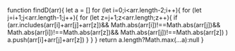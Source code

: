 <!-- Simple Fun #380: Find d = a + b + c

You are given a sorted integer array arr. It contains several uniq integers(negative, positive, or zero).

Your task is to find the largest d such that a + b + c = d, where a, b, c, and d are distinct elements of arr. If no such an element d found, return null.

Still not understand the task? Look at the following example ;-)

Example
For arr = [2,3,5,7,12], the output should be 12.

12 = 2 + 3 + 7
For arr = [2,16,64,256,1024], the output should be null.

No such an element d found.

For arr = [-100,-1,0,7,101], the output should be 0.

0 = -100 + -1 + 101
Note -->

function findD(arr){
  let a = []
   for (let i=0;i<arr.length-2;i++){
     for (let j=i+1;j<arr.length-1;j++){
         for (let z=j+1;z<arr.length;z++){
           if (arr.includes(arr[i]+arr[j]+arr[z])&&
           Math.abs(arr[i])!==Math.abs(arr[j])&&
           Math.abs(arr[i])!==Math.abs(arr[z])&&
           Math.abs(arr[j])!==Math.abs(arr[z])
           )  a.push(arr[i]+arr[j]+arr[z])
       }
     }
   }
   return a.length?Math.max(...a):null
}
